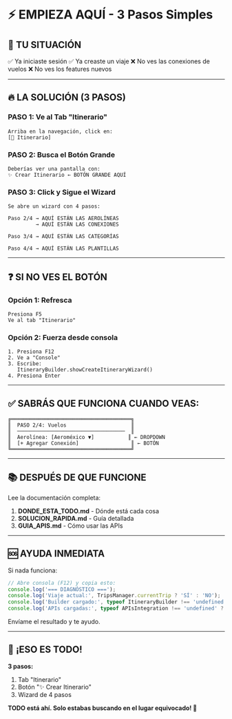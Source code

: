 # ⚡ EMPIEZA AQUÍ - 3 Pasos Simples

## 🎯 TU SITUACIÓN

✅ Ya iniciaste sesión
✅ Ya creaste un viaje
❌ No ves las conexiones de vuelos
❌ No ves los features nuevos

---

## 🔥 LA SOLUCIÓN (3 PASOS)

### PASO 1: Ve al Tab "Itinerario"
```
Arriba en la navegación, click en:
[📅 Itinerario]
```

### PASO 2: Busca el Botón Grande
```
Deberías ver una pantalla con:
✨ Crear Itinerario ← BOTÓN GRANDE AQUÍ
```

### PASO 3: Click y Sigue el Wizard
```
Se abre un wizard con 4 pasos:

Paso 2/4 → AQUÍ ESTÁN LAS AEROLÍNEAS
         → AQUÍ ESTÁN LAS CONEXIONES

Paso 3/4 → AQUÍ ESTÁN LAS CATEGORÍAS

Paso 4/4 → AQUÍ ESTÁN LAS PLANTILLAS
```

---

## ❓ SI NO VES EL BOTÓN

### Opción 1: Refresca
```
Presiona F5
Ve al tab "Itinerario"
```

### Opción 2: Fuerza desde consola
```
1. Presiona F12
2. Ve a "Console"
3. Escribe:
   ItineraryBuilder.showCreateItineraryWizard()
4. Presiona Enter
```

---

## ✅ SABRÁS QUE FUNCIONA CUANDO VEAS:

```
╔═══════════════════════════════════════╗
║  PASO 2/4: Vuelos                     ║
║  ───────────────────────────────────  ║
║  Aerolínea: [Aeroméxico ▼]           ║ ← DROPDOWN
║  [+ Agregar Conexión]                 ║ ← BOTÓN
╚═══════════════════════════════════════╝
```

---

## 📚 DESPUÉS DE QUE FUNCIONE

Lee la documentación completa:
1. **DONDE_ESTA_TODO.md** - Dónde está cada cosa
2. **SOLUCION_RAPIDA.md** - Guía detallada
3. **GUIA_APIS.md** - Cómo usar las APIs

---

## 🆘 AYUDA INMEDIATA

Si nada funciona:
```javascript
// Abre consola (F12) y copia esto:
console.log('=== DIAGNÓSTICO ===');
console.log('Viaje actual:', TripsManager.currentTrip ? 'SÍ' : 'NO');
console.log('Builder cargado:', typeof ItineraryBuilder !== 'undefined' ? 'SÍ' : 'NO');
console.log('APIs cargadas:', typeof APIsIntegration !== 'undefined' ? 'SÍ' : 'NO');
```

Envíame el resultado y te ayudo.

---

## 🎉 ¡ESO ES TODO!

**3 pasos:**
1. Tab "Itinerario"
2. Botón "✨ Crear Itinerario"  
3. Wizard de 4 pasos

**TODO está ahí. Solo estabas buscando en el lugar equivocado! 🚀**
